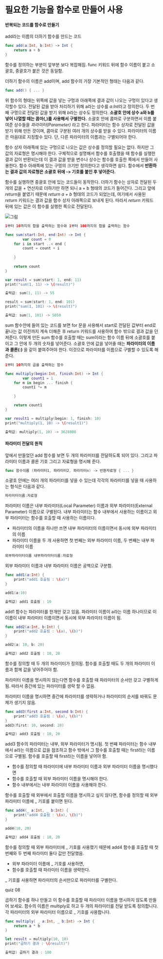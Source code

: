 # 필요한 기능을 함수로 만들어 사용
#### 반복되는 코드를 함수로 만들기

add라는 이름의 더하기 함수를 만드는 코드
```swift
func add(a:Int, b:Int) -> Int {
    return a + b
}
```
함수를 정의하는 부분이 앞부분 보다 복잡해짐. func 키워드 뒤에 함수 이름이 붙고 소괄호, 중괄호가 붙은 것은 동일함.

더하기 함수의 이름은 add이며, add 함수의 가장 기본적인 형태는 다음과 같다.
```swift
func add() { ... }
```
위 함수의 형태는 위쪽에 값을 넣는 구멍과 아래쪽에 결과 값이 나오는 구멍이 있다고 생각할수 있다.
전달된 값을 받아 처리하기 위해 a라는 상수를 *a:Int*라고 정의한다.
두 번째 구멍으로 전달된 값을 받기 위해 *b*라는 상수도 정의한다.
**소괄호 안에 상수 a와 b를 넣어 나열할 때는 콤마(,)를 사용해서 구별한다.**
소괄호 안에 콤마로 구분하면서 이름 붙여준 상수들을 *파라미터(Parameter)* 라고 한다.
파라미터는 함수 상자로 전달된 값을 받기 위해 만든 것이며, 콤마로 구분된 여러 개의 상수를 받을 수 있다.
파라미터의 이름은 마음대로 지정할수 있다. 단, 다른 파라미터의 이름과는 구별되어야 한다.

함수 상자 아래쪽에 있는 구멍으로 나오는 값은 상수를 정의할 필요는 없다. 하지만 그 값의 자료형은 명시해야 한다.
구체적으로 설명해서 함수를 호출했을 때 함수를 실행한 결과 값이 반환되는데 이 결과 값을 받을 변수나 상수는 함수를 호출한 쪽에서 만들어 사용한다.
함수 아래쪽에 있는 구멍의 크기만 정의한다고 생각하면 쉽다.
함수에서 **반환하는 결과 값의 자료형은 소괄호 뒤에 -> 기호를 붙인 후 넣어준다.**

함수를 실행하면 중괄호 안에 있는 코드들이 동작한다.
더하기 함수는 상자로 전달된 두 개의 값을 + 연산자로 더하기만 하면 되니 a + b 형태의 코드가 들어간다.
그리고 앞에 *return*을 붙였기 때문에 *return a + b* 형태의 코드가 되었는데, 여기에서 사용된 *return* 키워드는 결과 값을 함수 상자 아래쪽으로 보내게 된다.
따라서 *return* 키워드 뒤에 있는 값은 이 함수를 실행한 쪽으로 전달된다.

![그림](https://user-images.githubusercontent.com/47494240/54419363-95ed0000-474a-11e9-83a9-076ecc756ec6.png)

```swift
1부터 10까지의 합을 출력하는 함수와 1부터 100까지의 합을 출력하는 함수

func sum(start:Int, end:Int) -> Int {
        var count = 0
    for i in start ..< end {
        count = count + i
        
    }
    
    return count
}

var result = sum(start: 1, end: 11)
print("sum(1, 11) -> \(result)")

출력값: sum(1, 11) -> 55

result = sum(start: 1, end: 101)
print("sum(1, 101) -> \(result)")

출력값: sum(1, 101) -> 5050
```
sum 함수안에 들어 있는 코드를 보면 for 문을 사용해서 start로 전달된 값부터 end로 끝나는 값 이전까지 계속 더해준 후 return 키워드를 사용하여 함수 밖으로 결과 값을 던져준다.
이렇게 만든 sum 함수를 호출할 때는 sum이라는 함수 이름 뒤에 소괄호를 붙이고 그 안에 두 개의 숫자를 넣어준다.
소괄호 안에 값을 넣어줄 때는 **파라미터의 이름과 콜론(:)** 을 같이 붙여주어야 한다. 이것으로 파라미터를 이름으로 구별할 수 있도록 해준다.
```swift
1부터 10까지의 곱을 출력하는 함수

func multiply(begin:Int, finish:Int) -> Int {
        var count1 = 1
    for m in begin ... finish {
        count1 *= m
        
    }

    return count1
}

var result1 = multiply(begin: 1, finish: 10)
print("multiply(1, 10) -> \(result1)")

출력값: multiply(1, 10) -> 3628800
```


#### 파라미터 전달의 원칙

앞에서 만들었던 add 함수를 보면 두 개의 파라미터를 전달하도록 되어 있다. 그리고 파라미터 이름과 콜론 기호 그리고 자료형을 명시해 준다.
```swift
func 함수이름 (파라미터1, 파라미터2, 파라미터n) -> 반환자료형 { ... }
```
소괄호 안에는 여러 개의 파라미터를 넣을 수 있는데 각각의 파라미터를 넣을 때 사용하는 형식은 다음과 같다.
```swift
파라미터이름:자료형
```
파라미터 이름은 내부 파라미터(Local Parameter) 이름과 외부 파라미터(External Parameter) 이름으로 구별된다.
내부 파라미터는 함수 내부에서 사용하는 이름이고 외부 파라미터는 함수를 호출할 때 사용하는 이름이다.

 * 파라미터의 이름을 하나만 쓰면 내부 파라미터의 이름이면서 동시에 외부 파라미터의 이름
 * 파라미터 이름을 두 개 사용하면 첫 번째는 외부 파라미터 이름, 두 번째는 내부 파라미터 이름
```swift
외부파라미터이름 내부파라미터이름:자료형
```
외부 파라미터 이름과 내부 파라미터 이름은 공백으로 구분함.
```swift
func add1(a:Int) {
    print("add1 호출됨 : \(a)")
}

add1(a:10)

출력값) add1 호출됨 : 10
```
add1 함수는 파라미터를 한개만 갖고 있음. 파라미터 이름이 a라는 이름 하나이므로 이 이름이 내부 파라미터 이름이면서 동시에 외부 파라미터 이름이 됨.
```swift
func add2(a:Int, b:Int) {
    print("add2 호출됨 : \(a), \(b)")
}

add2(a: 10, b: 20)

출력값) add2 호출됨 : 10, 20
```
함수를 정의할 때 두 개의 파라미터가 정의됨. 함수를 호출할 때도 두 개의 파라미터 이름과 함께 값을 넣어주어야 함.

파라미터 이름을 명시하지 않는다면 함수를 호출할 때 파라미터의 순서만 갖고 구별하게 됨. 따라서 중간에 있는 파라미터를 생략 할 수 없음.

파라미터 이름을 명시하면 중간에 파라미터를 생략하거나 파라미터의 순서를 바꿔도 문제가 생기지 않음.
```swift
func add3(first a:Int, second b:Int) {
    print("add3 호출됨 : \(a), \(b)")
}
add3(first: 10, second: 20)

출력값) add3 호출됨 : 10, 20
```
add3 함수의 파라미터는 내부, 외부 파라미터가 명시됨.
첫 번쨰 파라미터는 함수 내부에서 a라는 이름으로 값을 참조하고 함수 밖에서 그 함수를 호출할 때는 first라는 이름으로 구별됨.
함수를 호출할 때 first라는 이름을 넣어야 함.

 * 함수를 정의할 때 파라미터에 내부 파라미터 이름과 외부 파라미터 이름을 명시했다면
 * 함수를 호출할 때 외부 파라미터 이름을 명시해야 한다.
 * 함수 내부에서는 내부 파라미터 이름을 사용해야 한다.

함수를 호출할 때 외부에서 호출할 이름을 명시하고 싶지 않다면, 함수를 정의할 때 외부 파라미터 이름에 _ 기호를 붙이면 된다.
```swift
func add4(_ a:Int, _ b:Int) {
    print("add4 호출됨 : \(a), \(b)")
}

add4(10, 20)

출력값) add4 호출됨 : 10, 20
```
함수를 정의할 때 외부 파라미터에 _ 기호를 사용했기 때문에 add4 함수를 호출할 때 첫 번쨰와 두 번째 파라미터 둘다 값만 전달했음.

 * 외부 파라미터 이름에 _ 기호를 사용하면,
 * 함수를 호출할 때 파라미터 이름을 생략한다.

 _ 기호를 사용하면 파라미터의 순서만으로 파라미터를 구별한다.


quiz 08

곱하기 함수를 하나 만들고 이 함수를 호출할 때 파라미터 이름을 명시하지 않도록 만들어 보세요. 함수의 이름은 multiply로 하고 두 개의 파라미터를 전달 받도록 정의합니다. 각 파라미터의 외부 파라미터 이름으로 _ 기호를 사용합니다.
```swift
func multiply( _ a:Int, _ b:Int) -> Int {
    return a * b
}

let result = multiply(10, 10)
print("곱하기 결과 : \(result)")

출력값) 곱하기 결과 : 100
```
